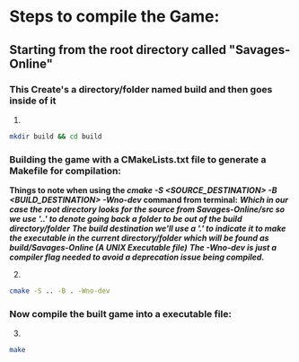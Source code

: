 # Steps to compile the Game:
## Starting from the root directory called "Savages-Online"

### This Create's a directory/folder named build and then goes inside of it 
1.
```bash
mkdir build && cd build
```

### Building the game with a CMakeLists.txt file to generate a Makefile for compilation:
**Things to note when using the ***cmake -S <SOURCE_DESTINATION> -B <BUILD_DESTINATION> -Wno-dev*** command from terminal:**
***Which in our case the root directory looks for the source from Savages-Online/src so we use '..' to denote going back a folder to be out of the build directory/folder***
***The build destination we'll use a '.' to indicate it to make the executable in the current directory/folder which will be found as build/Savages-Online (A UNIX Executable file)***
***The -Wno-dev is just a compiler flag needed to avoid a deprecation issue being compiled.***

2.
```bash
cmake -S .. -B . -Wno-dev
```

### Now compile the built game into a executable file:
3.
```bash
make
```